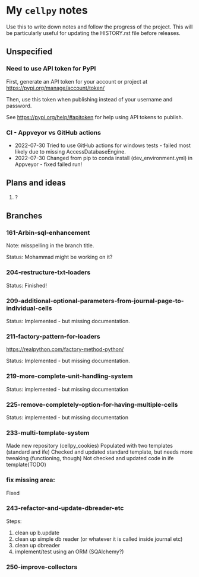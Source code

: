 # My `cellpy` notes

Use this to write down notes and follow the progress of the project.
This will be particularly useful for updating the HISTORY.rst file before
releases.

## Unspecified

### Need to use API token for PyPI
First, generate an API token for your account or project at https://pypi.org/manage/account/token/

Then, use this token when publishing instead of your username and password.

See https://pypi.org/help/#apitoken for help using API tokens to publish.

### CI - Appveyor vs GitHub actions
- 2022-07-30 Tried to use GitHub actions for windows tests - failed most likely due to missing AccessDatabaseEngine.
- 2022-07-30 Changed from pip to conda install (dev_environment.yml) in Appveyor - fixed failed run!


## Plans and ideas

1. ?

## Branches

### 161-Arbin-sql-enhancement

Note: misspelling in the branch title.

Status: Mohammad might be working on it?

### 204-restructure-txt-loaders

Status: Finished!

### 209-additional-optional-parameters-from-journal-page-to-individual-cells

Status: Implemented - but missing documentation.

### 211-factory-pattern-for-loaders

https://realpython.com/factory-method-python/

Status: Implemented - but missing documentation.

### 219-more-complete-unit-handling-system

Status: implemented - but missing documentation

### 225-remove-completely-option-for-having-multiple-cells
Status: implemented - but missing documentation

### 233-multi-template-system
Made new repository (cellpy_cookies)
Populated with two templates (standard and ife)
Checked and updated standard template, but needs more tweaking (functioning, though)
Not checked and updated code in ife template(TODO)

### fix missing area:
Fixed

### 243-refactor-and-update-dbreader-etc
Steps:
1. clean up b.update
2. clean up simple db reader (or whatever it is called inside journal etc)
3. clean up dbreader
4. implement/test using an ORM (SQAlchemy?)


### 250-improve-collectors
